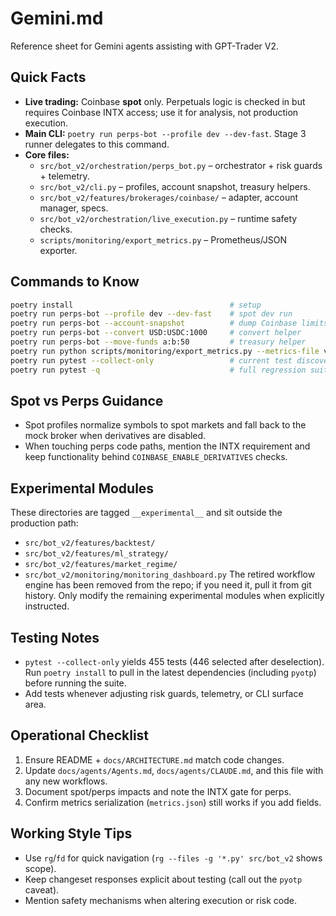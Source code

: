 # Gemini.md

Reference sheet for Gemini agents assisting with GPT-Trader V2.

## Quick Facts
- **Live trading:** Coinbase **spot** only. Perpetuals logic is checked in but requires Coinbase INTX access; use it for analysis, not production execution.
- **Main CLI:** `poetry run perps-bot --profile dev --dev-fast`. Stage 3 runner delegates to this command.
- **Core files:**
  - `src/bot_v2/orchestration/perps_bot.py` – orchestrator + risk guards + telemetry.
  - `src/bot_v2/cli.py` – profiles, account snapshot, treasury helpers.
  - `src/bot_v2/features/brokerages/coinbase/` – adapter, account manager, specs.
  - `src/bot_v2/orchestration/live_execution.py` – runtime safety checks.
  - `scripts/monitoring/export_metrics.py` – Prometheus/JSON exporter.

## Commands to Know
```bash
poetry install                                   # setup
poetry run perps-bot --profile dev --dev-fast    # spot dev run
poetry run perps-bot --account-snapshot          # dump Coinbase limits/fees
poetry run perps-bot --convert USD:USDC:1000     # convert helper
poetry run perps-bot --move-funds a:b:50         # treasury helper
poetry run python scripts/monitoring/export_metrics.py --metrics-file var/data/perps_bot/prod/metrics.json
poetry run pytest --collect-only                 # current test discovery
poetry run pytest -q                             # full regression suite
```

## Spot vs Perps Guidance
- Spot profiles normalize symbols to spot markets and fall back to the mock broker when derivatives are disabled.
- When touching perps code paths, mention the INTX requirement and keep functionality behind `COINBASE_ENABLE_DERIVATIVES` checks.

## Experimental Modules
These directories are tagged `__experimental__` and sit outside the production path:
- `src/bot_v2/features/backtest/`
- `src/bot_v2/features/ml_strategy/`
- `src/bot_v2/features/market_regime/`
- `src/bot_v2/monitoring/monitoring_dashboard.py`
The retired workflow engine has been removed from the repo; if you need it, pull it from git history. Only modify the remaining experimental modules when explicitly instructed.

## Testing Notes
- `pytest --collect-only` yields 455 tests (446 selected after deselection). Run `poetry install` to pull in the latest dependencies (including `pyotp`) before running the suite.
- Add tests whenever adjusting risk guards, telemetry, or CLI surface area.

## Operational Checklist
1. Ensure README + `docs/ARCHITECTURE.md` match code changes.
2. Update `docs/agents/Agents.md`, `docs/agents/CLAUDE.md`, and this file with any new workflows.
3. Document spot/perps impacts and note the INTX gate for perps.
4. Confirm metrics serialization (`metrics.json`) still works if you add fields.

## Working Style Tips
- Use `rg`/`fd` for quick navigation (`rg --files -g '*.py' src/bot_v2` shows scope).
- Keep changeset responses explicit about testing (call out the `pyotp` caveat).
- Mention safety mechanisms when altering execution or risk code.
